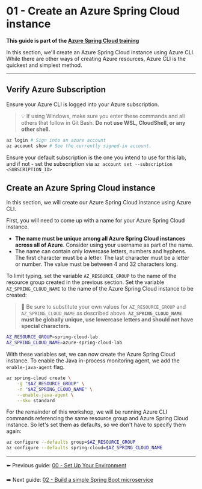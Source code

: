 # 01 - Create an Azure Spring Cloud instance

__This guide is part of the [Azure Spring Cloud training](../README.md)__

In this section, we'll create an Azure Spring Cloud instance using Azure CLI. While there are other ways of creating Azure resources, Azure CLI is the quickest and simplest method.

---

## Verify Azure Subscription

Ensure your Azure CLI is logged into your Azure subscription.

>💡 If using Windows, make sure you enter these commands and all others that follow in Git Bash. **Do not use WSL, CloudShell, or any other shell.**

```bash
az login # Sign into an azure account
az account show # See the currently signed-in account.
```

Ensure your default subscription is the one you intend to use for this lab, and if not - set the subscription via 
```az account set --subscription <SUBSCRIPTION_ID>```

## Create an Azure Spring Cloud instance

In this section, we will create our Azure Spring Cloud instance using Azure CLI.

First, you will need to come up with a name for your Azure Spring Cloud instance.

- __The name must be unique among all Azure Spring Cloud instances across all of Azure__. Consider using your username as part of the name.
- The name can contain only lowercase letters, numbers and hyphens. The first character must be a letter. The last character must be a letter or number. The value must be between 4 and 32 characters long.

To limit typing, set the variable `AZ_RESOURCE_GROUP` to the name of the resource group created in the previous section. Set the variable `AZ_SPRING_CLOUD_NAME` to the name of the Azure Spring Cloud instance to be created:

>🛑 Be sure to substitute your own values for `AZ_RESOURCE_GROUP` and `AZ_SPRING_CLOUD_NAME` as described above. __`AZ_SPRING_CLOUD_NAME` must be globally unique, use lowercase letters and should not have special characters.__

```bash
AZ_RESOURCE_GROUP=spring-cloud-lab
AZ_SPRING_CLOUD_NAME=azure-spring-cloud-lab
```

With these variables set, we can now create the Azure Spring Cloud instance. To enable the Java in-process monitoring agent, we add the `enable-java-agent` flag.

```bash
az spring-cloud create \
    -g "$AZ_RESOURCE_GROUP" \
    -n "$AZ_SPRING_CLOUD_NAME" \
    --enable-java-agent \
    --sku standard
```

For the remainder of this workshop, we will be running Azure CLI commands referencing the same resource group and Azure Spring Cloud instance. So let's set them as defaults, so we don't have to specify them again:

```bash
az configure --defaults group=$AZ_RESOURCE_GROUP
az configure --defaults spring-cloud=$AZ_SPRING_CLOUD_NAME
```

---

⬅️ Previous guide: [00 - Set Up Your Environment](../00-setup-your-environment/README.md)

➡️ Next guide: [02 - Build a simple Spring Boot microservice](../02-build-a-simple-spring-boot-microservice/README.md)
